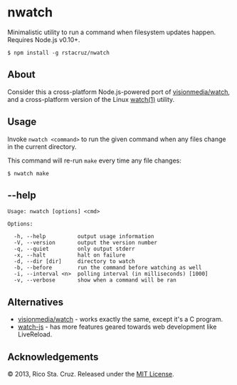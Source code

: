 # nwatch

Minimalistic utility to run a command when filesystem updates happen. Requires 
Node.js v0.10+.

    $ npm install -g rstacruz/nwatch

## About

Consider this a cross-platform Node.js-powered port of [visionmedia/watch],
and a cross-platform version of the Linux [watch(1)] utility.

## Usage

Invoke `nwatch <command>` to run the given command when any files change in the 
current directory.

This command will re-run `make` every time any file changes:

    $ nwatch make

## --help

    Usage: nwatch [options] <cmd>

    Options:

      -h, --help          output usage information
      -V, --version       output the version number
      -q, --quiet         only output stderr
      -x, --halt          halt on failure
      -d, --dir [dir]     directory to watch
      -b, --before        run the command before watching as well
      -i, --interval <n>  polling interval (in milliseconds) [1000]
      -v, --verbose       show when a command will be ran

## Alternatives

  * [visionmedia/watch] - works exactly the same, except it's a C program.
  * [watch-js] - has more features geared towards web development like 
  LiveReload.

## Acknowledgements

© 2013, Rico Sta. Cruz. Released under the [MIT License].

[MIT License]: http://www.opensource.org/licenses/mit-license.php
[visionmedia/watch]: https://github.com/visionmedia/watch
[watch(1)]: http://linux.die.net/man/1/watch
[watch-js]: https://github.com/stagas/watch-js
